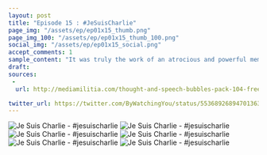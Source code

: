 ```yaml
---
layout: post
title: "Episode 15 : #JeSuisCharlie"
page_img: "/assets/ep/ep01x15_thumb.png"
page_img_100: "/assets/ep/ep01x15_thumb_100.png"
social_img: "/assets/ep/ep01x15_social.png"
accept_comments: 1
sample_content: "It was truly the work of an atrocious and powerful meme."
draft: 
sources: 
 - 
  url: http://mediamilitia.com/thought-and-speech-bubbles-pack-104-free-vectors-and-images/

twitter_url: https://twitter.com/ByWatchingYou/status/553689268947013634
---
```



<div style="margin-left: auto; margin-right: auto; width: 600px;">
  <img src="/assets/ep/ep01x15_01.png" alt="Je Suis Charlie - #jesuischarlie" />
  <img src="/assets/ep/ep01x15_02.png" alt="Je Suis Charlie - #jesuischarlie" />
  <img src="/assets/ep/ep01x15_03.png" alt="Je Suis Charlie - #jesuischarlie" />
  <img src="/assets/ep/ep01x15_04.png" alt="Je Suis Charlie - #jesuischarlie" />
  <img src="/assets/ep/ep01x15_05.png" alt="Je Suis Charlie - #jesuischarlie" />
  <img src="/assets/ep/ep01x15_06.png" alt="Je Suis Charlie - #jesuischarlie" />
</div>

<div style="display: none">
  Script:

  Jesus: Your work to defeat the Marty McFly meme was just OK. It was solid, but not perfect. It has the makings of a good meme. At least you learned Lesson 1.
  Lesson 1: Fight memes with memes.
  Jesus: On to Lesson 2. There's a meme down the street that--
  Batman: No!!!
  Robin: You haven't explained shit. You didn't even tell us why you tried to kill us.
  Jesus: Use your brain, kid. Memes can't be killed in a car accident.
  Batman: We're not going anywhere, until you explain what you want from us.
  Jesus: ...
  Jesus: Fine. Batman, get one of the newspapers from that box.
  Meme: This meme has been censored because the artist is afraid of jihadists. #JeSuisCharlie
  Batman: Who did this?
  Jesus: It hardly matters. This was truly the work of an atrocious and powerful meme. I can't fight memes by myself anymore. I grow weaker every year. I'm a joke. I've made mistakes in the past. But now I need your help.
  Batman: ... OK. What do you need me to do?
</div>
